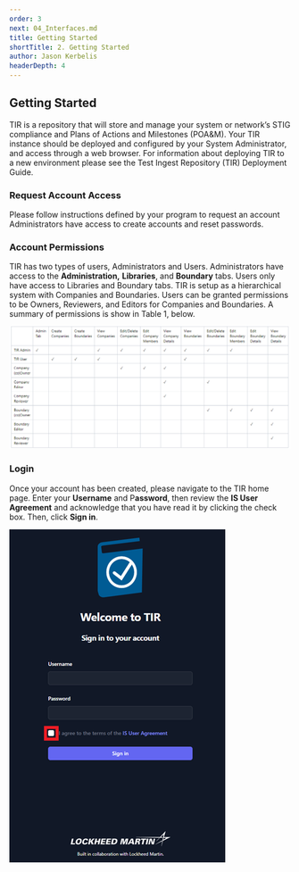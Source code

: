 ```yaml
---
order: 3
next: 04_Interfaces.md
title: Getting Started
shortTitle: 2. Getting Started
author: Jason Kerbelis
headerDepth: 4
---
```


## Getting Started

TIR is a repository that will store and manage your system or network’s STIG compliance and Plans of Actions and Milestones (POA&M). Your TIR instance should be deployed and configured by your System Administrator, and access through a web browser. For information about deploying TIR to a new environment please see the Test Ingest Repository (TIR) Deployment Guide.

### Request Account Access

Please follow instructions defined by your program to request an account Administrators have access to create accounts and reset passwords.

### Account Permissions

TIR has two types of users, Administrators and Users. Administrators have access to the **Administration,** **Libraries**, and **Boundary** tabs. Users only have access to Libraries and Boundary tabs. TIR is setup as a hierarchical system with Companies and Boundaries. Users can be granted permissions to be Owners, Reviewers, and Editors for Companies and Boundaries. A summary of permissions is show in Table 1, below.

![Table 1: Access Control - User Permissions](../../assets/user-guide/image1.png "Table 1: Access Control - User Permissions")

### Login

Once your account has been created, please navigate to the TIR home page. Enter your **Username** and P**assword**, then review the **IS User Agreement** and acknowledge that you have read it by clicking the check box. Then, click **Sign in**.

![Figure 1: Login Page](../../assets/user-guide/image2.png "Figure 1: Login Page")
